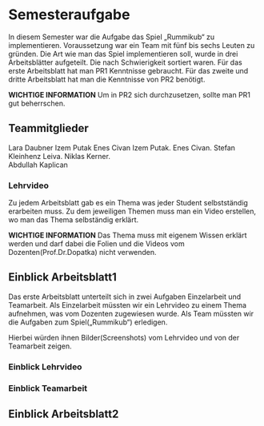 # Semesteraufgabe 
In diesem Semester war die Aufgabe das Spiel „Rummikub“ zu implementieren. 
Voraussetzung war ein Team mit fünf bis sechs Leuten zu gründen.
Die Art wie man das Spiel implementieren soll, wurde in drei Arbeitsblätter aufgeteilt.
Die nach Schwierigkeit sortiert waren.
Für das erste Arbeitsblatt hat man PR1 Kenntnisse gebraucht.
Für das zweite und dritte Arbeitsblatt hat man die Kenntnisse von PR2 benötigt.

**WICHTIGE INFORMATION**
Um in PR2 sich durchzusetzen, sollte man PR1 gut beherrschen.

## Teammitglieder 
Lara Daubner  Izem Putak  Enes Civan 
Izem Putak. 
Enes Civan. 
Stefan Kleinhenz Leiva. 
Niklas Kerner.  
Abdullah Kaplican 

### Lehrvideo 
Zu jedem Arbeitsblatt gab es ein Thema was jeder Student selbstständig erarbeiten muss.
Zu dem jeweiligen Themen muss man ein Video erstellen, wo man das Thema selbständig erklärt.

__WICHTIGE INFORMATION__
Das Thema muss mit eigenem  Wissen erklärt werden und darf dabei die Folien und die Videos vom Dozenten(Prof.Dr.Dopatka) nicht verwenden. 



## Einblick Arbeitsblatt1
Das erste Arbeitsblatt unterteilt sich in zwei Aufgaben Einzelarbeit und Teamarbeit.
Als Einzelarbeit müssten wir ein Lehrvideo zu einem Thema aufnehmen, was vom Dozenten zugewiesen wurde.
Als Team müssten wir die Aufgaben zum Spiel(„Rummikub“) erledigen.

Hierbei würden ihnen Bilder(Screenshots) vom Lehrvideo und von der Teamarbeit zeigen.

### Einblick Lehrvideo


### Einblick Teamarbeit



## Einblick Arbeitsblatt2
